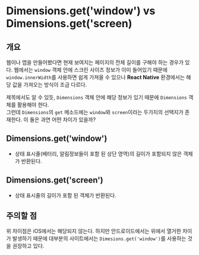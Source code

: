 # Dimensions.get('window') vs Dimensions.get('screen)
## 개요
웹이나 앱을 만들어봤다면 현재 보여지는 페이지의 전체 길이를 구해야 하는 경우가 있다. 웹에서는 ```window``` 객체 안에 스크린 사이즈 정보가 이미 들어있기 때문에 ```window.innerWidth```를 사용하면 쉽게 가져올 수 있으나 **React Native** 환경에서는 해당 값을 가져오는 방식이 조금 다르다.

제목에서도 알 수 있듯, ```Dimensions``` 객체 안에 해당 정보가 있기 때문에 ```Dimensions``` 객체를 활용해야 한다.  
그런데 ```Dimensions```의 ```get``` 메소드에는 ```window```와 ```screen```이라는 두가지의 선택지가 존재한다. 이 둘은 과연 어떤 차이가 있을까?
## Dimensions.get('window')
- 상태 표시줄(배터리, 알림정보들이 포함 된 상단 영역)의 길이가 포함되지 않은 객체가 반환된다.
## Dimensions.get('screen')
- 상태 표시줄의 길이가 포함 된 객체가 반환된다.
## 주의할 점
위 차이점은 iOS에서는 해당되지 않는다. 하지만 안드로이드에서는 위에서 열거한 차이가 발생하기 때문에 대부분의 사이트에서는 ```Dimesions.get('window')```를 사용하는 것을 권장하고 있다.
